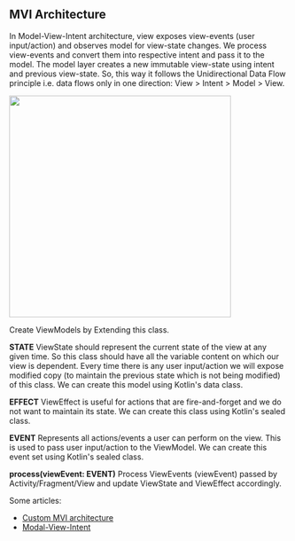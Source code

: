 
## MVI Architecture

In Model-View-Intent architecture, view exposes view-events (user input/action) and observes model for view-state changes. We process view-events and convert them into respective intent and pass it to the model. The model layer creates a new immutable view-state using intent and previous view-state. So, this way it follows the Unidirectional Data Flow principle i.e. data flows only in one direction: View > Intent > Model > View.


<img src="https://miro.medium.com/max/4800/1*w0QeeQqrnISXLhYkYZWoAg.png" width="400">
 
 Create ViewModels by Extending this class.

 **STATE** ViewState should represent the current state of the view at any given time.
 So this class should have all the variable content on which our view is dependent.
 Every time there is any user input/action we will expose modified
 copy (to maintain the previous state which is not being modified) of this class.
 We can create this model using Kotlin's data class.

 **EFFECT**  ViewEffect is useful for actions that are fire-and-forget and we do not
 want to maintain its state. We can create this class using Kotlin's sealed class.

 **EVENT**  Represents all actions/events a user can perform on the view.
 This is used to pass user input/action to the ViewModel.
 We can create this event set using Kotlin's sealed class.

 **process(viewEvent: EVENT)** Process ViewEvents (viewEvent) passed by Activity/Fragment/View
                                     and update ViewState and ViewEffect accordingly.

 Some articles:
 
  - <a href="https://medium.com/@rohitss/best-architecture-for-android-mvi-livedata-viewmodel-71a3a5ac7ee3">Custom MVI architecture</a>
  - <a href="http://hannesdorfmann.com/android/model-view-intent/">Modal-View-Intent</a>
